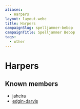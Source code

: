 ```yaml
---
aliases:
  - Harpers
layout: layout.webc
title: Harpers
campaignSlug: spelljammer-bebop
campaignTitle: Spelljammer Bebop
tags:
  - other
---
```

# Harpers
## Known members

- [jaheira](npcs/jaheira.md)
- [edgin-darvis](npcs/edgin-darvis.md)

